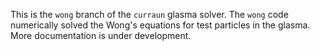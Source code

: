 This is the `wong` branch of the `curraun` glasma solver. The `wong` code numerically solved the Wong's equations for test particles in the glasma. More documentation is under development. 

